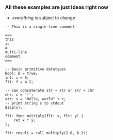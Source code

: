 ### All these examples are just ideas right now
- *everything* is subject to change


```
-- This is a single-line comment

===
this
is
a
multi-line
comment
===
```

```
-- basic primitive datatypes
bool: b = true;
int: i = 5;
flt: f = 4.2;

-- can concatenate str + str or str + chr
chr: c = '!';
str: s = "Hello, world" + c;
-- print string s to stdout
disp(s);
```

```
flt: func multiply(flt: x, flt: y) {
	ret x * y;
};

flt: result = call multiply(2.0, 6.2);
```
